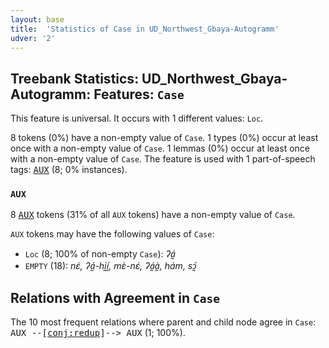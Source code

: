 ```yaml
---
layout: base
title:  'Statistics of Case in UD_Northwest_Gbaya-Autogramm'
udver: '2'
---
```


## Treebank Statistics: UD_Northwest_Gbaya-Autogramm: Features: `Case`

This feature is universal.
It occurs with 1 different values: `Loc`.

8 tokens (0%) have a non-empty value of `Case`.
1 types (0%) occur at least once with a non-empty value of `Case`.
1 lemmas (0%) occur at least once with a non-empty value of `Case`.
The feature is used with 1 part-of-speech tags: <tt><a href="gya_autogramm-pos-AUX.html">AUX</a></tt> (8; 0% instances).

### `AUX`

8 <tt><a href="gya_autogramm-pos-AUX.html">AUX</a></tt> tokens (31% of all `AUX` tokens) have a non-empty value of `Case`.

`AUX` tokens may have the following values of `Case`:

* `Loc` (8; 100% of non-empty `Case`): <em>ʔá̰</em>
* `EMPTY` (18): <em>nɛ́, ʔá̰-hı̰̀ı̰́, mɛ̀-nɛ́, ʔá̰à̰, hám, sɔ̰́</em>

## Relations with Agreement in `Case`

The 10 most frequent relations where parent and child node agree in `Case`:
<tt>AUX --[<tt><a href="gya_autogramm-dep-conj-redup.html">conj:redup</a></tt>]--> AUX</tt> (1; 100%).

